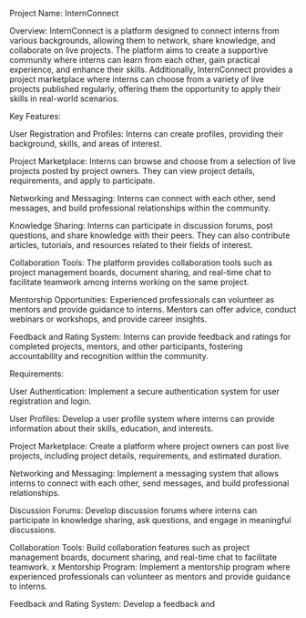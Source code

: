 Project Name: InternConnect

Overview:
InternConnect is a platform designed to connect interns from various backgrounds, allowing them to network, share knowledge, and collaborate on live projects. The platform aims to create a supportive community where interns can learn from each other, gain practical experience, and enhance their skills. Additionally, InternConnect provides a project marketplace where interns can choose from a variety of live projects published regularly, offering them the opportunity to apply their skills in real-world scenarios.

Key Features:

User Registration and Profiles: Interns can create profiles, providing their background, skills, and areas of interest.

Project Marketplace: Interns can browse and choose from a selection of live projects posted by project owners. They can view project details, requirements, and apply to participate.

Networking and Messaging: Interns can connect with each other, send messages, and build professional relationships within the community.

Knowledge Sharing: Interns can participate in discussion forums, post questions, and share knowledge with their peers. They can also contribute articles, tutorials, and resources related to their fields of interest.

Collaboration Tools: The platform provides collaboration tools such as project management boards, document sharing, and real-time chat to facilitate teamwork among interns working on the same project.

Mentorship Opportunities: Experienced professionals can volunteer as mentors and provide guidance to interns. Mentors can offer advice, conduct webinars or workshops, and provide career insights.

Feedback and Rating System: Interns can provide feedback and ratings for completed projects, mentors, and other participants, fostering accountability and recognition within the community.

Requirements:

User Authentication: Implement a secure authentication system for user registration and login.

User Profiles: Develop a user profile system where interns can provide information about their skills, education, and interests.

Project Marketplace: Create a platform where project owners can post live projects, including project details, requirements, and estimated duration.

Networking and Messaging: Implement a messaging system that allows interns to connect with each other, send messages, and build professional relationships.

Discussion Forums: Develop discussion forums where interns can participate in knowledge sharing, ask questions, and engage in meaningful discussions.

Collaboration Tools: Build collaboration features such as project management boards, document sharing, and real-time chat to facilitate teamwork.
x
Mentorship Program: Implement a mentorship program where experienced professionals can volunteer as mentors and provide guidance to interns.

Feedback and Rating System: Develop a feedback and
